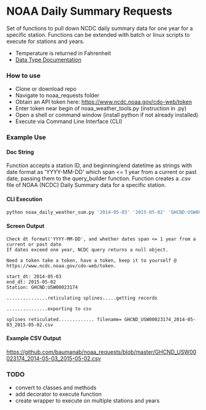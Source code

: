 # NOAA Daily Summary Requests

Set of functions to pull down NCDC daily summary data for one year for a specific
station. Functions can be extended with batch or linux scripts to execute for
stations and years.

- Temperature is returned in Fahrenheit
- [Data Type Documentation](
 https://www1.ncdc.noaa.gov/pub/data/cdo/documentation/GHCND_documentation.pdf)

### How to use

 - Clone or download repo
 - Navigate to noaa_requests folder
 - Obtain an API token here: https://www.ncdc.noaa.gov/cdo-web/token
 - Enter token near begin of noaa_weather_tools.py (instruction in .py)
 - Open a shell or command window (install python if not already installed)
 - Execute via Command Line Interface (CLI)



### Example Use

#### Doc String

Function accepts a station ID, and beginning/end datetime as strings with date format as
'YYYY-MM-DD' which span <= 1 year from a current or past date, passing them to the query_builder function. Function creates a .csv file of NOAA (NCDC) Daily Summary data for a specific station.

#### CLI Execution

```python
python noaa_daily_weather_sum.py '2014-05-03' '2015-05-02' 'GHCND:USW00023174'
```

#### Screen Output

```
Check dt format('YYYY-MM-DD', and whether dates span <= 1 year from a current or past date
If dates exceed one year, NCDC query returns a null object.

Need a token take a token, have a token, keep it to yourself @ https://www.ncdc.noaa.gov/cdo-web/token.

start_dt: 2014-05-03
end_dt: 2015-05-02
Station: GHCND:USW00023174

...............reticulating splines.....getting records

...............exporting to csv

splines reticulated............. filename= GHCND_USW00023174_2014-05-03_2015-05-02.csv
```

#### Example CSV Output
https://github.com/baumanab/noaa_requests/blob/master/GHCND_USW00023174_2014-05-03_2015-05-02.csv






### TODO
- convert to classes and methods
- add decorator to execute function
- create wrapper to execute on multiple stations and years
